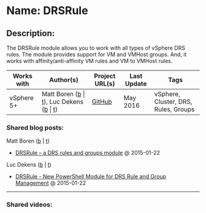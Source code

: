 # Name: DRSRule

## Description:
The DRSRule module allows you to work with all types of vSphere DRS rules. The module provides support for VM and VMHost groups. And, it works with affinity/anti-affinity VM rules and VM to VMHost rules.

| Works with | Author(s)  | Project URL(s) | Last Update   | Tags |
|------------|------------|----------------|---------------|------|
| vSphere 5+ | Matt Boren (<a href="http://www.vnugglets.com" target="_blank">b</a> \| <a href="https://twitter.com/mtboren" target="_blank">t</a>), Luc Dekens (<a href="http://www.lucd.info" target="_blank">b</a> \| <a href="https://twitter.com/LucD22" target="_blank">t</a>) | [GitHub](https://github.com/PowerCLIGoodies/DRSRule) | May 2016 | vSphere, Cluster, DRS, Rules, Groups |

### Shared blog posts:
Matt Boren (<a href="http://www.vnugglets.com" target="_blank">b</a> \| <a href="https://twitter.com/mtboren" target="_blank">t</a>)
- [DRSRule – a DRS rules and groups module](http://www.lucd.info/2015/01/22/drsrule-drs-rules-and-groups-module/) @ 2015-01-22

Luc Dekens (<a href="http://www.lucd.info" target="_blank">b</a> \| <a href="https://twitter.com/LucD22" target="_blank">t</a>)
- [DRSRule - New PowerShell Module for DRS Rule and Group Management](http://www.vnugglets.com/2015/01/drsrule-new-powershell-module-for-drs.html) @ 2015-01-22

____
### Shared videos:
